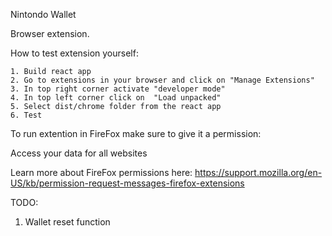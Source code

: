 Nintondo Wallet

Browser extension.

How to test extension yourself:

    1. Build react app
    2. Go to extensions in your browser and click on "Manage Extensions"
    3. In top right corner activate "developer mode"
    4. In top left corner click on  "Load unpacked"
    5. Select dist/chrome folder from the react app
    6. Test


To run extention in FireFox make sure to give it a permission:

Access your data for all websites

Learn more about FireFox permissions here: https://support.mozilla.org/en-US/kb/permission-request-messages-firefox-extensions


TODO: 
1. Wallet reset function

